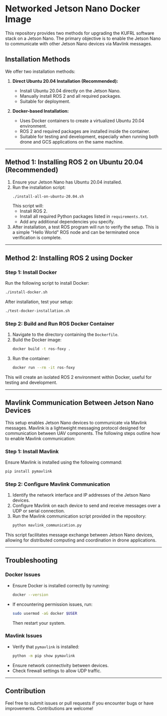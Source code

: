 # Networked Jetson Nano Docker Image

This repository provides two methods for upgrading the KUFRL software stack on a Jetson Nano. The primary objective is to enable the Jetson Nano to communicate with other Jetson Nano devices via Mavlink messages.

## Installation Methods

We offer two installation methods:

1. **Direct Ubuntu 20.04 Installation (Recommended):**

   - Install Ubuntu 20.04 directly on the Jetson Nano.
   - Manually install ROS 2 and all required packages.
   - Suitable for deployment.

2. **Docker-based Installation:**

   - Uses Docker containers to create a virtualized Ubuntu 20.04 environment.
   - ROS 2 and required packages are installed inside the container.
   - Suitable for testing and development, especially when running both drone and GCS applications on the same machine.

---

## Method 1: Installing ROS 2 on Ubuntu 20.04 (Recommended)

1. Ensure your Jetson Nano has Ubuntu 20.04 installed.
2. Run the installation script:
   ```bash
   ./install-all-on-ubuntu-20.04.sh
   ```
   This script will:
   - Install ROS 2.
   - Install all required Python packages listed in `requirements.txt`.
   - Add any additional dependencies you specify.
3. After installation, a test ROS program will run to verify the setup. This is a simple "Hello World" ROS node and can be terminated once verification is complete.

---

## Method 2: Installing ROS 2 using Docker

### Step 1: Install Docker

Run the following script to install Docker:

```bash
./install-docker.sh
```

After installation, test your setup:

```bash
./test-docker-installation.sh
```

### Step 2: Build and Run ROS Docker Container

1. Navigate to the directory containing the `Dockerfile`.
2. Build the Docker image:
   ```bash
   docker build -t ros-foxy .
   ```
3. Run the container:
   ```bash
   docker run --rm -it ros-foxy
   ```

This will create an isolated ROS 2 environment within Docker, useful for testing and development.

---

## Mavlink Communication Between Jetson Nano Devices

This setup enables Jetson Nano devices to communicate via Mavlink messages. Mavlink is a lightweight messaging protocol designed for communication between UAV components. The following steps outline how to enable Mavlink communication:

### Step 1: Install Mavlink

Ensure Mavlink is installed using the following command:

```bash
pip install pymavlink
```

### Step 2: Configure Mavlink Communication

1. Identify the network interface and IP addresses of the Jetson Nano devices.
2. Configure Mavlink on each device to send and receive messages over a UDP or serial connection.
3. Run the Mavlink communication script provided in the repository:
   ```bash
   python mavlink_communication.py
   ```

This script facilitates message exchange between Jetson Nano devices, allowing for distributed computing and coordination in drone applications.

---

## Troubleshooting

### Docker Issues

- Ensure Docker is installed correctly by running:
  ```bash
  docker --version
  ```
- If encountering permission issues, run:
  ```bash
  sudo usermod -aG docker $USER
  ```
  Then restart your system.

### Mavlink Issues

- Verify that `pymavlink` is installed:
  ```bash
  python -m pip show pymavlink
  ```
- Ensure network connectivity between devices.
- Check firewall settings to allow UDP traffic.

---

## Contribution

Feel free to submit issues or pull requests if you encounter bugs or have improvements. Contributions are welcome!

